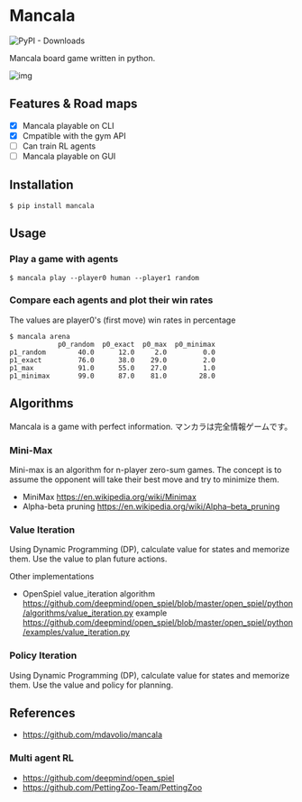 # Mancala

![PyPI - Downloads](https://img.shields.io/pypi/dm/mancala?label=pip%20install%20mancala)

Mancala board game written in python.

![img](https://github.com/qqhann/Mancala/blob/main/assets/preview_cli.png)

## Features & Road maps

- [x] Mancala playable on CLI
- [x] Cmpatible with the gym API
- [ ] Can train RL agents
- [ ] Mancala playable on GUI

## Installation

```shell
$ pip install mancala
```

## Usage

### Play a game with agents

```shell
$ mancala play --player0 human --player1 random
```

### Compare each agents and plot their win rates

The values are player0's (first move) win rates in percentage

```shell
$ mancala arena
            p0_random  p0_exact  p0_max  p0_minimax
p1_random        40.0      12.0     2.0         0.0
p1_exact         76.0      38.0    29.0         2.0
p1_max           91.0      55.0    27.0         1.0
p1_minimax       99.0      87.0    81.0        28.0
```

## Algorithms

Mancala is a game with perfect information.
マンカラは完全情報ゲームです。

### Mini-Max

Mini-max is an algorithm for n-player zero-sum games.
The concept is to assume the opponent will take their best move and try to minimize them.

- MiniMax <https://en.wikipedia.org/wiki/Minimax>
- Alpha-beta pruning <https://en.wikipedia.org/wiki/Alpha–beta_pruning>

### Value Iteration

Using Dynamic Programming (DP), calculate value for states and memorize them.
Use the value to plan future actions.

Other implementations

- OpenSpiel value_iteration
  algorithm <https://github.com/deepmind/open_spiel/blob/master/open_spiel/python/algorithms/value_iteration.py>
  example <https://github.com/deepmind/open_spiel/blob/master/open_spiel/python/examples/value_iteration.py>

### Policy Iteration

Using Dynamic Programming (DP), calculate value for states and memorize them.
Use the value and policy for planning.

## References

- <https://github.com/mdavolio/mancala>

### Multi agent RL

- <https://github.com/deepmind/open_spiel>
- <https://github.com/PettingZoo-Team/PettingZoo>
